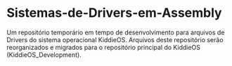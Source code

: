 # Sistemas-de-Drivers-em-Assembly
Um repositório temporário em tempo de desenvolvimento para arquivos de Drivers do sistema operacional KiddieOS. Arquivos deste repositório serão reorganizados e migrados para o repositório principal do KiddieOS (KiddieOS_Development).
